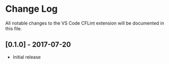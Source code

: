 # Change Log
All notable changes to the VS Code CFLint extension will be documented in this file.

## [0.1.0] - 2017-07-20
- Initial release
